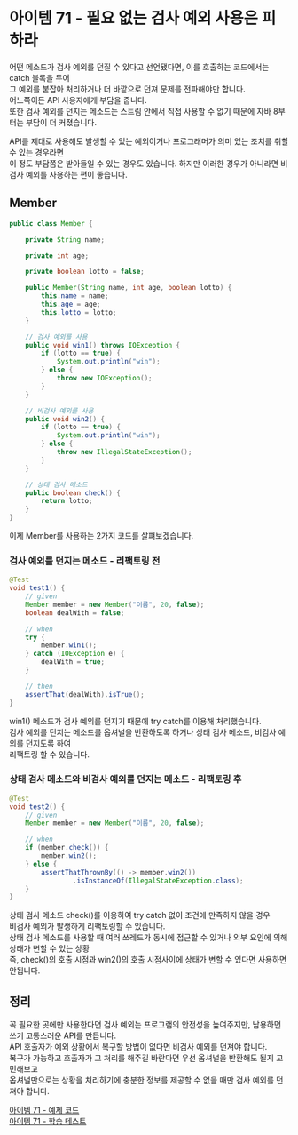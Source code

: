 # 아이템 71 - 필요 없는 검사 예외 사용은 피하라

어떤 메소드가 검사 예외를 던질 수 있다고 선언됐다면, 이를 호출하는 코드에서는 catch 블록을 두어    
그 예외를 붙잡아 처리하거나 더 바깥으로 던져 문제를 전파해야만 합니다.    
어느쪽이든 API 사용자에게 부담을 줍니다.    
또한 검사 예외를 던지는 메소드는 스트림 안에서 직접 사용할 수 없기 때문에 자바 8부터는 부담이 더 커졌습니다.    

API를 제대로 사용해도 발생할 수 있는 예외이거나 프로그래머가 의미 있는 조치를 취할 수 있는 경우라면    
이 정도 부담쯤은 받아들일 수 있는 경우도 있습니다. 하지만 이러한 경우가 아니라면 비검사 예외를 사용하는 편이 좋습니다.      

## Member

````java
public class Member {

    private String name;

    private int age;

    private boolean lotto = false;

    public Member(String name, int age, boolean lotto) {
        this.name = name;
        this.age = age;
        this.lotto = lotto;
    }

    // 검사 예외를 사용
    public void win1() throws IOException {
        if (lotto == true) {
            System.out.println("win");
        } else {
            throw new IOException();
        }
    }

    // 비검사 예외를 사용
    public void win2() {
        if (lotto == true) {
            System.out.println("win");
        } else {
            throw new IllegalStateException();
        }
    }

    // 상태 검사 메소드
    public boolean check() {
        return lotto;
    }
}
````

이제 Member를 사용하는 2가지 코드를 살펴보겠습니다.       

### 검사 예외를 던지는 메소드 - 리팩토링 전

````java
@Test
void test1() {
    // given
    Member member = new Member("이름", 20, false);
    boolean dealWith = false;

    // when
    try {
        member.win1();
    } catch (IOException e) {
        dealWith = true;
    }

    // then
    assertThat(dealWith).isTrue();
}
````

win1() 메소드가 검사 예외를 던지기 때문에 try catch를 이용해 처리했습니다.        
검사 예외를 던지는 메소드를 옵셔널을 반환하도록 하거나 상태 검사 메소드, 비검사 예외를 던지도록 하여      
리팩토링 할 수 있습니다.         

### 상태 검사 메소드와 비검사 예외를 던지는 메소드 - 리팩토링 후

````java
@Test
void test2() {
    // given
    Member member = new Member("이름", 20, false);

    // when
    if (member.check()) {
        member.win2();
    } else {
        assertThatThrownBy(() -> member.win2())
                .isInstanceOf(IllegalStateException.class);
    }
}
````

상태 검사 메소드 check()를 이용하여 try catch 없이 조건에 만족하지 않을 경우    
비검사 예외가 발생하게 리팩토링할 수 있습니다.        
상태 검사 메소드를 사용할 때 여러 쓰레드가 동시에 접근할 수 있거나 외부 요인에 의해 상태가 변할 수 있는 상황   
즉, check()의 호출 시점과 win2()의 호출 시점사이에 상태가 변할 수 있다면 사용하면 안됩니다.     


## 정리

꼭 필요한 곳에만 사용한다면 검사 예외는 프로그램의 안전성을 높여주지만, 남용하면 쓰기 고통스러운 API를 만듭니다.     
API 호출자가 예외 상황에서 복구할 방법이 없다면 비검사 예외를 던져야 합니다.      
복구가 가능하고 호출자가 그 처리를 해주길 바란다면 우선 옵셔널을 반환해도 될지 고민해보고   
옵셔널만으로는 상황을 처리하기에 충분한 정보를 제공할 수 없을 때만 검사 예외를 던져야 합니다.     

[아이템 71 - 예제 코드](https://github.com/320Hwany/EffectiveJava/tree/main/src/main/java/effective/chapter10/item71)                                                                                              
[아이템 71 - 학습 테스트](https://github.com/320Hwany/EffectiveJava/tree/main/src/test/java/effective/chapter10/item71)          